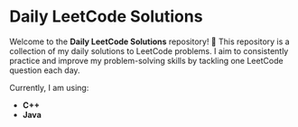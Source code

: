 # Daily LeetCode Solutions

Welcome to the **Daily LeetCode Solutions** repository! 🎯 This repository is a collection of my daily solutions to LeetCode problems. I aim to consistently practice and improve my problem-solving skills by tackling one LeetCode question each day.

Currently, I am using:
- **C++**
- **Java**
